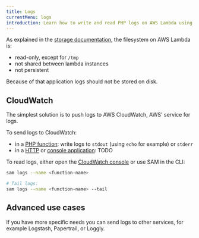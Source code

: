 ```yaml
---
title: Logs
currentMenu: logs
introduction: Learn how to write and read PHP logs on AWS Lambda using Bref.
---
```


As explained in the [storage documentation](storage.md), the filesystem on AWS Lambda is:

- read-only, except for `/tmp`
- not shared between lambda instances
- not persistent

Because of that application logs should not be stored on disk.

## CloudWatch

The simplest solution is to push logs to AWS CloudWatch, AWS' service for logs.

To send logs to CloudWatch:

- in a [PHP function](/docs/runtimes/function.md): write logs to `stdout` (using `echo` for example) or `stderr`
- in a [HTTP](/docs/runtimes/http.md) or [console application](/docs/runtimes/console.md): TODO

To read logs, either open the [CloudWatch console](https://us-east-1.console.aws.amazon.com/cloudwatch/home) or use SAM in the CLI:

```bash
sam logs --name <function-name>

# Tail logs:
sam logs --name <function-name> --tail
```

## Advanced use cases

If you have more specific needs you can send logs to other services, for example Logstash, Papertrail, or Loggly.

